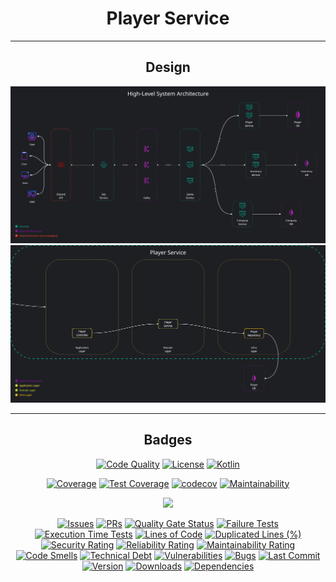 <div align="center">

# Player Service

---

## Design

![architecture.jpg](docs%2Farchitecture.jpg)
![player-service.jpg](docs%2Fplayer-service.jpg)

---

## Badges

[![Code Quality](https://github.com/tiagodocouto/player-service/actions/workflows/code_quality.yml/badge.svg)](https://github.com/tiagodocouto/player-service)
[![License](https://img.shields.io/github/license/tiagodocouto/player-service)](https://github.com/tiagodocouto/player-service)
[![Kotlin](https://img.shields.io/github/languages/top/tiagodocouto/player-service)](https://kotlinlang.org/)

[![Coverage](https://img.shields.io/sonar/coverage/tiagodocouto_player-service?style=flat&logo=sonarcloud&server=https%3A%2F%2Fsonarcloud.io)](https://sonarcloud.io/summary/new_code?id=tiagodocouto_player-service)
[![Test Coverage](https://api.codeclimate.com/v1/badges/2baf2202fc4257828154/test_coverage)](https://codeclimate.com/github/tiagodocouto/player-service/test_coverage)
[![codecov](https://codecov.io/gh/tiagodocouto/player-service/branch/main/graph/badge.svg?token=ZCUJHALKDL)](https://codecov.io/gh/tiagodocouto/player-service)
[![Maintainability](https://api.codeclimate.com/v1/badges/2baf2202fc4257828154/maintainability)](https://codeclimate.com/github/tiagodocouto/player-service/maintainability)

<a href="https://codecov.io/gh/tiagodocouto/player-service" >
<img src="https://codecov.io/gh/tiagodocouto/player-service/branch/main/graphs/sunburst.svg?token=ZCUJHALKDL"/>
</a>

[![Issues](https://img.shields.io/github/issues/tiagodocouto/player-service)](https://github.com/tiagodocouto/player-service)
[![PRs](https://img.shields.io/github/issues-pr-raw/tiagodocouto/player-service)](https://github.com/tiagodocouto/player-service)
[![Quality Gate Status](https://sonarcloud.io/api/project_badges/measure?project=tiagodocouto_player-service&metric=alert_status)](https://sonarcloud.io/summary/new_code?id=tiagodocouto_player-service)
[![Failure Tests](https://img.shields.io/sonar/tests/tiagodocouto_player-service?style=flat&logo=sonarcloud&server=https%3A%2F%2Fsonarcloud.io&compact_message)](https://sonarcloud.io/summary/new_code?id=tiagodocouto_player-service)
[![Execution Time Tests](https://img.shields.io/sonar/test_execution_time/tiagodocouto_player-service?style=flat&logo=sonarcloud&server=https%3A%2F%2Fsonarcloud.io)](https://sonarcloud.io/summary/new_code?id=tiagodocouto_player-service)
[![Lines of Code](https://sonarcloud.io/api/project_badges/measure?project=tiagodocouto_player-service&metric=ncloc)](https://sonarcloud.io/summary/new_code?id=tiagodocouto_player-service)
[![Duplicated Lines (%)](https://sonarcloud.io/api/project_badges/measure?project=tiagodocouto_player-service&metric=duplicated_lines_density)](https://sonarcloud.io/summary/new_code?id=tiagodocouto_player-service)
[![Security Rating](https://sonarcloud.io/api/project_badges/measure?project=tiagodocouto_player-service&metric=security_rating)](https://sonarcloud.io/summary/new_code?id=tiagodocouto_player-service)
[![Reliability Rating](https://sonarcloud.io/api/project_badges/measure?project=tiagodocouto_player-service&metric=reliability_rating)](https://sonarcloud.io/summary/new_code?id=tiagodocouto_player-service)
[![Maintainability Rating](https://sonarcloud.io/api/project_badges/measure?project=tiagodocouto_player-service&metric=sqale_rating)](https://sonarcloud.io/summary/new_code?id=tiagodocouto_player-service)
[![Code Smells](https://sonarcloud.io/api/project_badges/measure?project=tiagodocouto_player-service&metric=code_smells)](https://sonarcloud.io/summary/new_code?id=tiagodocouto_player-service)
[![Technical Debt](https://sonarcloud.io/api/project_badges/measure?project=tiagodocouto_player-service&metric=sqale_index)](https://sonarcloud.io/summary/new_code?id=tiagodocouto_player-service)
[![Vulnerabilities](https://sonarcloud.io/api/project_badges/measure?project=tiagodocouto_player-service&metric=vulnerabilities)](https://sonarcloud.io/summary/new_code?id=tiagodocouto_player-service)
[![Bugs](https://sonarcloud.io/api/project_badges/measure?project=tiagodocouto_player-service&metric=bugs)](https://sonarcloud.io/summary/new_code?id=tiagodocouto_player-service)
[![Last Commit](https://img.shields.io/github/last-commit/tiagodocouto/player-service)](https://github.com/tiagodocouto/player-service)
[![Version](https://img.shields.io/github/v/release/tiagodocouto/player-service?include_prereleases)](https://github.com/tiagodocouto/player-service)
[![Downloads](https://img.shields.io/github/downloads/tiagodocouto/player-service/total)](https://github.com/tiagodocouto/player-service)
[![Dependencies](https://img.shields.io/librariesio/github/tiagodocouto/player-service)](https://libraries.io/github/tiagodocouto/player-service)

</div>
